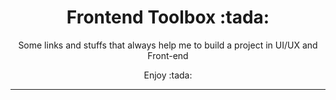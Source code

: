 <h1 align="center">Frontend Toolbox :tada:  </h1>
<p align="center">Some links and stuffs that always help me to build a project in UI/UX and Front-end</p>
<p align="center">Enjoy :tada:</p>
<hr/>
